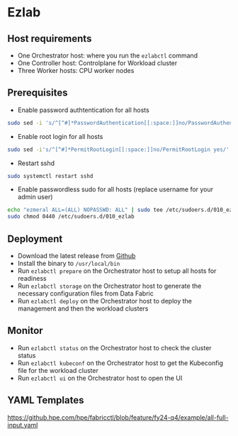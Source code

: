 # Ezlab

## Host requirements

- One Orchestrator host: where you run the `ezlabctl` command
- One Controller host: Controlplane for Workload cluster
- Three Worker hosts: CPU worker nodes

## Prerequisites

- Enable password authtentication for all hosts
```bash
sudo sed -i 's/^[^#]*PasswordAuthentication[[:space:]]no/PasswordAuthentication yes/' /etc/ssh/sshd_config
```
- Enable root login for all hosts
```bash
sudo sed -i's/^[^#]*PermitRootLogin[[:space:]]no/PermitRootLogin yes/' /etc/ssh/sshd_config
```
- Restart sshd
```bash
sudo systemctl restart sshd
```
- Enable passwordless sudo for all hosts (replace username for your admin user)
```bash
echo "ezmeral ALL=(ALL) NOPASSWD: ALL" | sudo tee /etc/sudoers.d/010_ezlab
sudo chmod 0440 /etc/sudoers.d/010_ezlab
```

## Deployment

- Download the latest release from [Github](https://github.com/erdincka/ua-rpm/releases)
- Install the binary to `/usr/local/bin`
- Run `ezlabctl prepare` on the Orchestrator host to setup all hosts for readiness
- Run `ezlabctl storage` on the Orchestrator host to generate the necessary configuration files from Data Fabric
- Run `ezlabctl deploy` on the Orchestrator host to deploy the management and then the workload clusters

## Monitor

- Run `ezlabctl status` on the Orchestrator host to check the cluster status
- Run `ezlabctl kubeconf` on the Orchestrator host to get the Kubeconfig file for the workload cluster
- Run `ezlabctl ui` on the Orchestrator host to open the UI

## YAML Templates

https://github.hpe.com/hpe/fabricctl/blob/feature/fy24-q4/example/all-full-input.yaml
